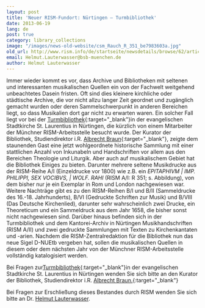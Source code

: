 ```yaml
---
layout: post
title: 'Neuer RISM-Fundort: Nürtingen – Turmbibliothek'
date: 2013-06-19
lang: de
post: true
category: library_collections
image: "/images/news-old-website/csm_Rauch_R_351_be7983603a.jpg"
old_url: http://www.rism.info/de/startseite/newsdetails/browse/62/article/64/new-rism-site-in-germany-tower-library-nuertingen.html
email: Helmut.Lauterwasser@bsb-muenchen.de
author: Helmut Lauterwasser
---
```


Immer wieder kommt es vor, dass Archive und Bibliotheken mit seltenen und interessanten musikalischen Quellen ein von der Fachwelt weitgehend unbeachtetes Dasein fristen. Oft sind dies kleinere kirchliche oder städtische Archive, die vor nicht allzu langer Zeit geordnet und zugänglich gemacht wurden oder deren Sammelschwerpunkt in anderen Bereichen liegt, so dass Musikalien dort gar nicht zu erwarten waren. Ein solcher Fall liegt vor bei der [Turmbibliothek](http://www.stadtkirche-nuertingen.de/cms/startseite/stadtkirche-st-laurentius/turmbibliothek/){:target="_blank"}in der evangelischen Stadtkirche St. Laurentius in Nürtingen, die kürzlich von einem Mitarbeiter der Münchner RISM-Arbeitsstelle besucht wurde. Der Kurator der Bibliothek, Studiendirektor i.R. [Albrecht Braun](mailto:turmbibliothek@evkint.de){:target="_blank"}, zeigte dem staunenden Gast eine jetzt wohlgeordnete historische Sammlung mit einer stattlichen Anzahl von Inkunabeln und Handschriften vor allem aus den Bereichen Theologie und Liturgik. Aber auch auf musikalischem Gebiet hat die Bibliothek Einiges zu bieten. Darunter mehrere seltene Musikdrucke aus der RISM-Reihe A/I (Einzeldrucke vor 1800) wie z.B. ein _EPITAPHIVM | IMP. PHILIPPI, SEX VOCIBVS, | WOLF. RAHI_ (RISM A/I: R 351; s. Abbildung), von dem bisher nur je ein Exemplar in Rom und London nachgewiesen war. Weitere Nachträge gibt es zu den RISM-Reihen B/I und B/II (Sammeldrucke des 16.-18. Jahrhunderts), B/VI (Gedruckte Schriften zur Musik) und B/VIII (Das Deutsche Kirchenlied), darunter sehr wahrscheinlich zwei Drucke, ein Theoreticum und ein Sammeldruck aus dem Jahr 1658, die bisher sonst nicht nachgewiesen sind. Darüber hinaus befinden sich in der Turmbibliothek und dem Kantorei-Archiv in Nürtingen Musikhandschriften (RISM A/II) und zwei gedruckte Sammlungen mit Texten zu Kirchenkantaten und -arien. Nachdem die RISM-Zentralredaktion für die Bibliothek nun das neue Sigel D-NUEtb vergeben hat, sollen die musikalischen Quellen in diesem oder dem nächsten Jahr von der Münchner RISM-Arbeitsstelle vollständig katalogisiert werden.

Bei Fragen zur[Turmbibliothek](http://www.stadtkirche-nuertingen.de/cms/startseite/stadtkirche-st-laurentius/turmbibliothek/){:target="_blank"}in der evangelischen Stadtkirche St. Laurentius in Nürtingen wenden Sie sich bitte an den Kurator der Bibliothek, Studiendirektor i.R. [Albrecht Braun.](mailto:turmbibliothek@evkint.de){:target="_blank"}

Bei Fragen zur Erschließung dieses Bestandes durch RISM wenden Sie sich bitte an Dr. [Helmut Lauterwasser](mailto:Helmut.Lauterwasser@bsb-muenchen.de).